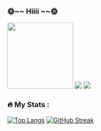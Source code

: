 ### 🌞~~ Hiiii ~~🌞
<div id="header" >
  <img src="https://media.giphy.com/media/wKWxuUOcp9fdvckBty/giphy.gif" width="150"/>
   <img src="https://64.media.tumblr.com/5cb7e485bddd21f9b934794810de574f/a7cbbd880695e3c2-39/s640x960/c2eddeedbbc7cd91af0c2ea0e164ab4c94d65545.gif"/>
  <img src="https://64.media.tumblr.com/501e8210d5f6138fe0c76474d8500de7/3da40a967656f2ee-db/s640x960/004ba9c0a0ba1cd2cf96d6b41f379eb7fb4e0c3a.gif"/>

</div>

### :fire: My Stats :

[![Top Langs](https://github-readme-stats.vercel.app/api/top-langs/?username=Ryu-ko&theme=tokyonight)](https://github.com/anuraghazra/github-readme-stats)
[![GitHub Streak](https://github-readme-streak-stats.herokuapp.com?user=Ryu-ko&theme=tokyonight_duo)](https://git.io/streak-stats)

